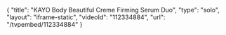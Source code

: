 {
    "title": "KAYO Body Beautiful Creme   Firming Serum Duo",
    "type": "solo",
    "layout": "iframe-static",
    "videoId": "112334884",
    "url": "\/tvpembed\/112334884"
}